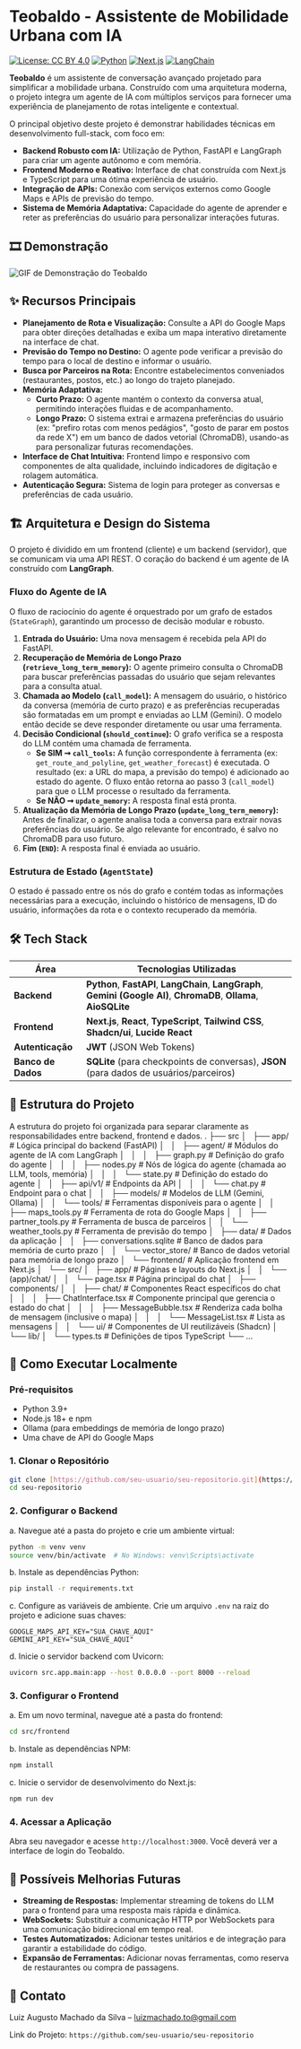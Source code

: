 # Teobaldo - Assistente de Mobilidade Urbana com IA

[![License: CC BY 4.0](https://img.shields.io/badge/License-CC_BY_4.0-lightgrey.svg)](https://creativecommons.org/licenses/by/4.0/)
[![Python](https://img.shields.io/badge/Python-3.9+-blue.svg)](https://www.python.org/)
[![Next.js](https://img.shields.io/badge/Next.js-14+-black.svg)](https://nextjs.org/)
[![LangChain](https://img.shields.io/badge/LangChain-blueviolet.svg)](https://www.langchain.com/)

**Teobaldo** é um assistente de conversação avançado projetado para simplificar a mobilidade urbana. Construído com uma arquitetura moderna, o projeto integra um agente de IA com múltiplos serviços para fornecer uma experiência de planejamento de rotas inteligente e contextual.

O principal objetivo deste projeto é demonstrar habilidades técnicas em desenvolvimento full-stack, com foco em:
* **Backend Robusto com IA:** Utilização de Python, FastAPI e LangGraph para criar um agente autônomo e com memória.
* **Frontend Moderno e Reativo:** Interface de chat construída com Next.js e TypeScript para uma ótima experiência de usuário.
* **Integração de APIs:** Conexão com serviços externos como Google Maps e APIs de previsão do tempo.
* **Sistema de Memória Adaptativa:** Capacidade do agente de aprender e reter as preferências do usuário para personalizar interações futuras.

## 🎞️ Demonstração

![GIF de Demonstração do Teobaldo](https://s14.gifyu.com/images/bNlw1.gif)


## ✨ Recursos Principais

* **Planejamento de Rota e Visualização:** Consulte a API do Google Maps para obter direções detalhadas e exiba um mapa interativo diretamente na interface de chat.
* **Previsão do Tempo no Destino:** O agente pode verificar a previsão do tempo para o local de destino e informar o usuário.
* **Busca por Parceiros na Rota:** Encontre estabelecimentos conveniados (restaurantes, postos, etc.) ao longo do trajeto planejado.
* **Memória Adaptativa:**
    * **Curto Prazo:** O agente mantém o contexto da conversa atual, permitindo interações fluidas e de acompanhamento.
    * **Longo Prazo:** O sistema extrai e armazena preferências do usuário (ex: "prefiro rotas com menos pedágios", "gosto de parar em postos da rede X") em um banco de dados vetorial (ChromaDB), usando-as para personalizar futuras recomendações.
* **Interface de Chat Intuitiva:** Frontend limpo e responsivo com componentes de alta qualidade, incluindo indicadores de digitação e rolagem automática.
* **Autenticação Segura:** Sistema de login para proteger as conversas e preferências de cada usuário.

## 🏗️ Arquitetura e Design do Sistema

O projeto é dividido em um frontend (cliente) e um backend (servidor), que se comunicam via uma API REST. O coração do backend é um agente de IA construído com **LangGraph**.

### Fluxo do Agente de IA

O fluxo de raciocínio do agente é orquestrado por um grafo de estados (`StateGraph`), garantindo um processo de decisão modular e robusto.

1.  **Entrada do Usuário:** Uma nova mensagem é recebida pela API do FastAPI.
2.  **Recuperação de Memória de Longo Prazo (`retrieve_long_term_memory`):** O agente primeiro consulta o ChromaDB para buscar preferências passadas do usuário que sejam relevantes para a consulta atual.
3.  **Chamada ao Modelo (`call_model`):** A mensagem do usuário, o histórico da conversa (memória de curto prazo) e as preferências recuperadas são formatadas em um prompt e enviadas ao LLM (Gemini). O modelo então decide se deve responder diretamente ou usar uma ferramenta.
4.  **Decisão Condicional (`should_continue`):** O grafo verifica se a resposta do LLM contém uma chamada de ferramenta.
    * **Se SIM ➞ `call_tools`:** A função correspondente à ferramenta (ex: `get_route_and_polyline`, `get_weather_forecast`) é executada. O resultado (ex: a URL do mapa, a previsão do tempo) é adicionado ao estado do agente. O fluxo então retorna ao passo 3 (`call_model`) para que o LLM processe o resultado da ferramenta.
    * **Se NÃO ➞ `update_memory`:** A resposta final está pronta.
5.  **Atualização da Memória de Longo Prazo (`update_long_term_memory`):** Antes de finalizar, o agente analisa toda a conversa para extrair novas preferências do usuário. Se algo relevante for encontrado, é salvo no ChromaDB para uso futuro.
6.  **Fim (`END`):** A resposta final é enviada ao usuário.

### Estrutura de Estado (`AgentState`)

O estado é passado entre os nós do grafo e contém todas as informações necessárias para a execução, incluindo o histórico de mensagens, ID do usuário, informações da rota e o contexto recuperado da memória.

## 🛠️ Tech Stack

| Área | Tecnologias Utilizadas |
| --- | --- |
| **Backend** | **Python**, **FastAPI**, **LangChain**, **LangGraph**, **Gemini (Google AI)**, **ChromaDB**, **Ollama**, **AioSQLite** |
| **Frontend** | **Next.js**, **React**, **TypeScript**, **Tailwind CSS**, **Shadcn/ui**, **Lucide React** |
| **Autenticação** | **JWT** (JSON Web Tokens) |
| **Banco de Dados** | **SQLite** (para checkpoints de conversas), **JSON** (para dados de usuários/parceiros) |

## 📁 Estrutura do Projeto

A estrutura do projeto foi organizada para separar claramente as responsabilidades entre backend, frontend e dados.
.
├── src
│   ├── app/                      # Lógica principal do backend (FastAPI)
│   │   ├── agent/                # Módulos do agente de IA com LangGraph
│   │   │   ├── graph.py          # Definição do grafo do agente
│   │   │   ├── nodes.py          # Nós de lógica do agente (chamada ao LLM, tools, memória)
│   │   │   └── state.py          # Definição do estado do agente
│   │   ├── api/v1/               # Endpoints da API
│   │   │   └── chat.py           # Endpoint para o chat
│   │   ├── models/               # Modelos de LLM (Gemini, Ollama)
│   │   └── tools/                # Ferramentas disponíveis para o agente
│   │       ├── maps_tools.py     # Ferramenta de rota do Google Maps
│   │       ├── partner_tools.py  # Ferramenta de busca de parceiros
│   │       └── weather_tools.py  # Ferramenta de previsão do tempo
│   ├── data/                     # Dados da aplicação
│   │   ├── conversations.sqlite  # Banco de dados para memória de curto prazo
│   │   └── vector_store/         # Banco de dados vetorial para memória de longo prazo
│   └── frontend/                 # Aplicação frontend em Next.js
│       └── src/
│           ├── app/              # Páginas e layouts do Next.js
│           │   └── (app)/chat/
│           │       └── page.tsx  # Página principal do chat
│           ├── components/
│           │   ├── chat/         # Componentes React específicos do chat
│           │   │   ├── ChatInterface.tsx # Componente principal que gerencia o estado do chat
│           │   │   ├── MessageBubble.tsx # Renderiza cada bolha de mensagem (inclusive o mapa)
│           │   │   └── MessageList.tsx   # Lista as mensagens
│           │   └── ui/           # Componentes de UI reutilizáveis (Shadcn)
│           └── lib/
│               └── types.ts      # Definições de tipos TypeScript
└── ...


## 🚀 Como Executar Localmente

### Pré-requisitos

* Python 3.9+
* Node.js 18+ e npm
* Ollama (para embeddings de memória de longo prazo)
* Uma chave de API do Google Maps

### 1. Clonar o Repositório

```bash
git clone [https://github.com/seu-usuario/seu-repositorio.git](https://github.com/seu-usuario/seu-repositorio.git)
cd seu-repositorio
```

### 2. Configurar o Backend

a. Navegue até a pasta do projeto e crie um ambiente virtual:

```bash
python -m venv venv
source venv/bin/activate  # No Windows: venv\Scripts\activate
```

b. Instale as dependências Python:

```bash
pip install -r requirements.txt
```

c. Configure as variáveis de ambiente. Crie um arquivo `.env` na raiz do projeto e adicione suas chaves:

```
GOOGLE_MAPS_API_KEY="SUA_CHAVE_AQUI"
GEMINI_API_KEY="SUA_CHAVE_AQUI"
```

d. Inicie o servidor backend com Uvicorn:

```bash
uvicorn src.app.main:app --host 0.0.0.0 --port 8000 --reload
```

### 3. Configurar o Frontend

a. Em um novo terminal, navegue até a pasta do frontend:

```bash
cd src/frontend
```

b. Instale as dependências NPM:

```bash
npm install
```

c. Inicie o servidor de desenvolvimento do Next.js:

```bash
npm run dev
```

### 4. Acessar a Aplicação

Abra seu navegador e acesse `http://localhost:3000`. Você deverá ver a interface de login do Teobaldo.

## 🌟 Possíveis Melhorias Futuras

* **Streaming de Respostas:** Implementar streaming de tokens do LLM para o frontend para uma resposta mais rápida e dinâmica.
* **WebSockets:** Substituir a comunicação HTTP por WebSockets para uma comunicação bidirecional em tempo real.
* **Testes Automatizados:** Adicionar testes unitários e de integração para garantir a estabilidade do código.
* **Expansão de Ferramentas:** Adicionar novas ferramentas, como reserva de restaurantes ou compra de passagens.

## 📧 Contato

Luiz Augusto Machado da Silva – luizmachado.to@gmail.com

Link do Projeto: `https://github.com/seu-usuario/seu-repositorio`
